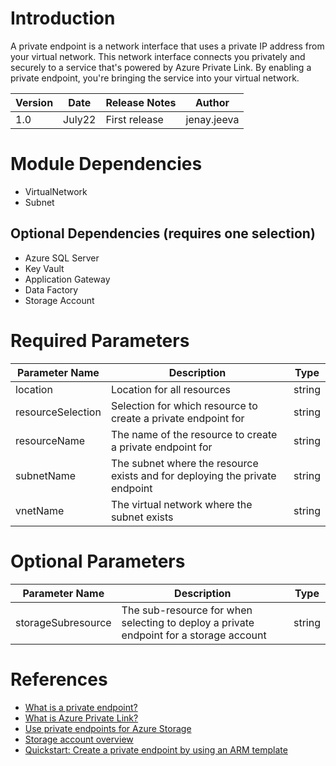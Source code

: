 # Introduction 
A private endpoint is a network interface that uses a private IP address from your virtual network. This network interface connects you privately and securely to a service that's powered by Azure Private Link. By enabling a private endpoint, you're bringing the service into your virtual network.

| Version | Date | Release Notes | Author |
|---|---|--|--|
| 1.0 | July22 | First release | jenay.jeeva |

# Module Dependencies
- VirtualNetwork
- Subnet
## Optional Dependencies (requires one selection)
- Azure SQL Server
- Key Vault
- Application Gateway
- Data Factory
- Storage Account

# Required Parameters 
| Parameter Name | Description | Type |
|---|---|---|
| location | Location for all resources |  string |
| resourceSelection | Selection for which resource to create a private endpoint for | string | 
| resourceName | The name of the resource to create a private endpoint for | string | 
| subnetName | The subnet where the resource exists and for deploying the private endpoint | string |
| vnetName | The virtual network where the subnet exists | string |

# Optional Parameters
| Parameter Name | Description | Type | 
|--|--|--|
| storageSubresource | The sub-resource for when selecting to deploy a private endpoint for a storage account | string |

# References
- [What is a private endpoint?](https://docs.microsoft.com/en-us/azure/private-link/private-endpoint-overview)
- [What is Azure Private Link?](https://docs.microsoft.com/en-us/azure/private-link/private-link-overview)
- [Use private endpoints for Azure Storage](https://docs.microsoft.com/en-us/azure/storage/common/storage-private-endpoints)
- [Storage account overview](https://docs.microsoft.com/en-us/azure/storage/common/storage-account-overview?toc=%2Fazure%2Fstorage%2Fblobs%2Ftoc.json)
- [Quickstart: Create a private endpoint by using an ARM template](https://docs.microsoft.com/en-us/azure/private-link/create-private-endpoint-template)